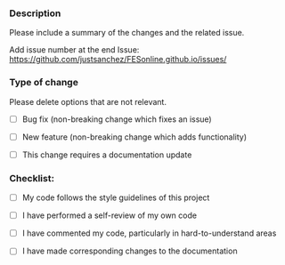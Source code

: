 ### Description

Please include a summary of the changes and the related issue. 


Add issue number at the end
Issue: https://github.com/justsanchez/FESonline.github.io/issues/


### Type of change

Please delete options that are not relevant.

- [ ] Bug fix (non-breaking change which fixes an issue)
- [ ] New feature (non-breaking change which adds functionality)
- [ ] This change requires a documentation update


### Checklist:

- [ ] My code follows the style guidelines of this project
- [ ] I have performed a self-review of my own code
- [ ] I have commented my code, particularly in hard-to-understand areas
- [ ] I have made corresponding changes to the documentation


